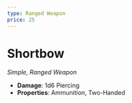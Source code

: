 ```yaml
---
type: Ranged Weapon
price: 25
---
```

# Shortbow

*Simple, Ranged Weapon*

- **Damage**: 1d6 Piercing
- **Properties**: Ammunition, Two-Handed


